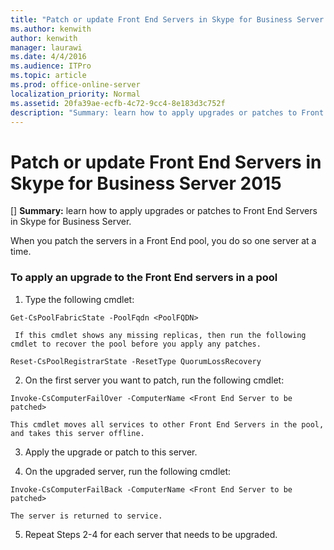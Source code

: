 ```yaml
---
title: "Patch or update Front End Servers in Skype for Business Server 2015"
ms.author: kenwith
author: kenwith
manager: laurawi
ms.date: 4/4/2016
ms.audience: ITPro
ms.topic: article
ms.prod: office-online-server
localization_priority: Normal
ms.assetid: 20fa39ae-ecfb-4c72-9cc4-8e183d3c752f
description: "Summary: learn how to apply upgrades or patches to Front End Servers in Skype for Business Server."
---
```


# Patch or update Front End Servers in Skype for Business Server 2015
[]
 **Summary:** learn how to apply upgrades or patches to Front End Servers in Skype for Business Server.
  
When you patch the servers in a Front End pool, you do so one server at a time. 
  
### To apply an upgrade to the Front End servers in a pool

1. Type the following cmdlet:
    
  ```
  Get-CsPoolFabricState -PoolFqdn <PoolFQDN>
  ```

     If this cmdlet shows any missing replicas, then run the following cmdlet to recover the pool before you apply any patches.
    
  ```
  Reset-CsPoolRegistrarState -ResetType QuorumLossRecovery
  ```

2. On the first server you want to patch, run the following cmdlet:
    
  ```
  Invoke-CsComputerFailOver -ComputerName <Front End Server to be patched>
  ```

    This cmdlet moves all services to other Front End Servers in the pool, and takes this server offline.
    
3. Apply the upgrade or patch to this server.
    
4. On the upgraded server, run the following cmdlet:
    
  ```
  Invoke-CsComputerFailBack -ComputerName <Front End Server to be patched>
  ```

    The server is returned to service.
    
5. Repeat Steps 2-4 for each server that needs to be upgraded.
    

